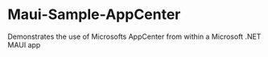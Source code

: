 # Maui-Sample-AppCenter
Demonstrates the use of Microsofts AppCenter from within a Microsoft .NET MAUI app 

